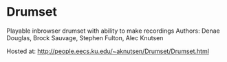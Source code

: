 # Drumset
Playable inbrowser drumset with ability to make recordings
Authors: Denae Douglas, Brock Sauvage, Stephen Fulton, Alec Knutsen

Hosted at: http://people.eecs.ku.edu/~aknutsen/Drumset/Drumset.html

